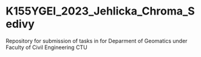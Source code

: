 # K155YGEI_2023_Jehlicka_Chroma_Sedivy
Repository for submission of tasks in for Deparment of Geomatics under Faculty of Civil Engineering CTU
